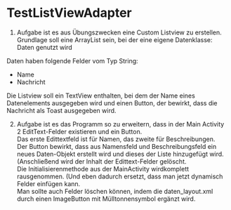 # TestListViewAdapter  

1. Aufgabe ist es aus Übungszwecken eine Custom Listview zu erstellen.  
Grundlage soll eine ArrayList sein, bei der eine eigene Datenklasse: Daten genutzt wird  
  
Daten haben folgende Felder vom Typ String:  
  - Name  
  - Nachricht  
  
Die Listview soll ein TextView enthalten, bei dem der Name eines Datenelements ausgegeben wird und einen Button, der bewirkt, dass die Nachricht als Toast ausgegeben wird.
  
  
2. Aufgabe ist es das Programm so zu erweitern, dass in der Main Activity 2 EditText-Felder existieren und ein Button.  
Das erste Edittextfeld ist für Namen, das zweite für Beschreibungen.  
Der Button bewirkt, dass aus Namensfeld und Beschreibungsfeld ein neues Daten-Objekt erstellt wird und dieses der Liste hinzugefügt wird. (Anschließend wird der Inhalt der Edittext-Felder gelöscht.  
Die Initialisierenmethode aus der MainActivity wirdkomplett rausgenommen. (Und eben dadurch ersetzt, dass man jetzt dynamisch Felder einfügen kann.  
Man sollte auch Felder löschen können, indem die daten_layout.xml durch einen ImageButton mit Mülltonnensymbol ergänzt wird.  
